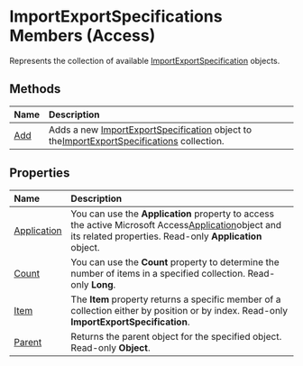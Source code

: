 
# ImportExportSpecifications Members (Access)


Represents the collection of available [ImportExportSpecification](a274faba-6da3-35c5-52fc-3341e8def24a.md) objects.


## Methods



|**Name**|**Description**|
|:-----|:-----|
|[Add](c048c45f-15e9-6347-b953-c9a5702d2bc5.md)|Adds a new [ImportExportSpecification](a274faba-6da3-35c5-52fc-3341e8def24a.md) object to the[ImportExportSpecifications](9ddb9b30-36f3-5efb-8b15-69762c660338.md) collection.|

## Properties



|**Name**|**Description**|
|:-----|:-----|
|[Application](513bafb1-c905-20cd-d8a4-e7379031a54a.md)|You can use the  **Application** property to access the active Microsoft Access[Application](aefb0713-97e6-e2c7-e530-8fd2e1316a55.md)object and its related properties. Read-only  **Application** object.|
|[Count](e3c722f8-0ccd-bd0a-7e2a-f873413caa93.md)|You can use the  **Count** property to determine the number of items in a specified collection. Read-only **Long**.|
|[Item](0068db82-cffb-c429-8d91-43c34a916d76.md)|The  **Item** property returns a specific member of a collection either by position or by index. Read-only **ImportExportSpecification**.|
|[Parent](184e40ab-0dd7-6867-90da-7cf971ec6a61.md)|Returns the parent object for the specified object. Read-only  **Object**.|
